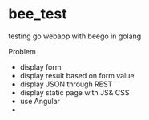 bee_test
========

testing go webapp with beego in golang

Problem
* display form
* display result based on form value
* display JSON through REST
* display static page with JS& CSS
* use Angular
* 
